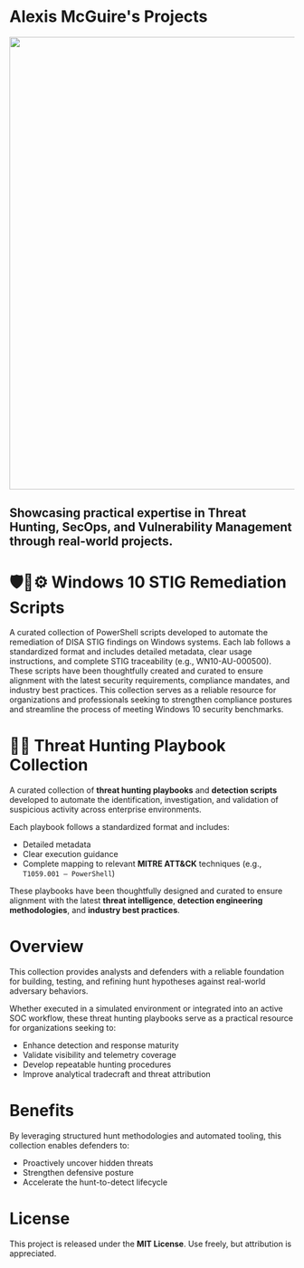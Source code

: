 # Alexis McGuire's Projects

<p align="center">
<img width="1200" height="800" alt="image" src="https://github.com/user-attachments/assets/5c1f11b0-f1e5-41a9-8acb-3212ca198312" />
</p>


Showcasing practical expertise in Threat Hunting, SecOps, and Vulnerability Management through real-world projects.
---

# 🛡️🧰⚙️ Windows 10 STIG Remediation Scripts 

A curated collection of PowerShell scripts developed to automate the remediation of DISA STIG findings on Windows systems. Each lab follows a standardized format and includes detailed metadata, clear usage instructions, and complete STIG traceability (e.g., WN10-AU-000500). These scripts have been thoughtfully created and curated to ensure alignment with the latest security requirements, compliance mandates, and industry best practices.
This collection serves as a reliable resource for organizations and professionals seeking to strengthen compliance postures and streamline the process of meeting Windows 10 security benchmarks.
# #


# 🕵️‍♂️ Threat Hunting Playbook Collection

A curated collection of **threat hunting playbooks** and **detection scripts** developed to automate the identification, investigation, and validation of suspicious activity across enterprise environments.

Each playbook follows a standardized format and includes:

- Detailed metadata  
- Clear execution guidance  
- Complete mapping to relevant **MITRE ATT&CK** techniques (e.g., `T1059.001 – PowerShell`)

These playbooks have been thoughtfully designed and curated to ensure alignment with the latest **threat intelligence**, **detection engineering methodologies**, and **industry best practices**.


# Overview

This collection provides analysts and defenders with a reliable foundation for building, testing, and refining hunt hypotheses against real-world adversary behaviors.

Whether executed in a simulated environment or integrated into an active SOC workflow, these threat hunting playbooks serve as a practical resource for organizations seeking to:

- Enhance detection and response maturity  
- Validate visibility and telemetry coverage  
- Develop repeatable hunting procedures  
- Improve analytical tradecraft and threat attribution  


# Benefits

By leveraging structured hunt methodologies and automated tooling, this collection enables defenders to:

- Proactively uncover hidden threats  
- Strengthen defensive posture  
- Accelerate the hunt-to-detect lifecycle  


# License

This project is released under the **MIT License**. Use freely, but attribution is appreciated.
